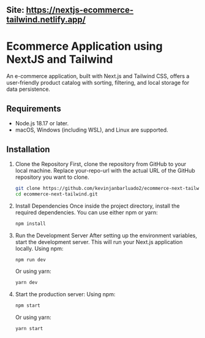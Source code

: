 ## Site: https://nextjs-ecommerce-tailwind.netlify.app/

# Ecommerce Application using NextJS and Tailwind

An e-commerce application, built with Next.js and Tailwind CSS, offers a user-friendly product catalog with sorting, filtering, and local storage for data persistence.

## Requirements
 - Node.js 18.17 or later.
 - macOS, Windows (including WSL), and Linux are supported.

## Installation
1. Clone the Repository
First, clone the repository from GitHub to your local machine. Replace your-repo-url with the actual URL of the GitHub repository you want to clone.
    ```bash
    git clone https://github.com/kevinjanbarluado2/ecommerce-next-tailwind.git
    cd ecommerce-next-tailwind.git
    ```
2. Install Dependencies
Once inside the project directory, install the required dependencies. You can use either npm or yarn:
    ```bash
    npm install
    ```
3. Run the Development Server
After setting up the environment variables, start the development server. This will run your Next.js application locally.
Using npm:
    ```bash 
    npm run dev
    ```

     Or using yarn:
     ```bash
   yarn dev
    ```
4. Start the production server:
   Using npm:
    ```bash 
    npm start
    ```

     Or using yarn:
     ```bash
   yarn start
    ```

